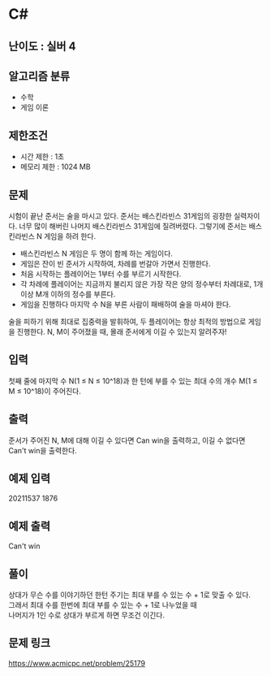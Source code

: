 # C#

## 난이도 : 실버 4

## 알고리즘 분류
  - 수학
  - 게임 이론

## 제한조건
  - 시간 제한 : 1초
  - 메모리 제한 : 1024 MB

## 문제
시험이 끝난 준서는 술을 마시고 있다. 준서는 배스킨라빈스 31게임의 굉장한 실력자이다. 너무 많이 해버린 나머지 배스킨라빈스 31게임에 질려버렸다. 그렇기에 준서는 배스킨라빈스 N 게임을 하려 한다.<br/>

  - 배스킨라빈스 N 게임은 두 명이 함께 하는 게임이다.
  - 게임은 잔이 빈 준서가 시작하여, 차례를 번갈아 가면서 진행한다.
  - 처음 시작하는 플레이어는 1부터 수를 부르기 시작한다.
  - 각 차례에 플레이어는 지금까지 불리지 않은 가장 작은 양의 정수부터 차례대로, 1개 이상 M개 이하의 정수를 부른다.
  - 게임을 진행하다 마지막 수 N을 부른 사람이 패배하여 술을 마셔야 한다.

술을 피하기 위해 최대로 집중력을 발휘하여, 두 플레이어는 항상 최적의 방법으로 게임을 진행한다. N, M이 주어졌을 때, 몰래 준서에게 이길 수 있는지 알려주자!<br/>

## 입력
첫째 줄에 마지막 수 N(1 ≤ N ≤ 10^18)과 한 턴에 부를 수 있는 최대 수의 개수 M(1 ≤ M ≤ 10^18)이 주어진다.<br/>

## 출력
준서가 주어진 N, M에 대해 이길 수 있다면 Can win을 출력하고, 이길 수 없다면 Can't win을 출력한다.<br/>

## 예제 입력
20211537 1876<br/>

## 예제 출력
Can't win<br/>

## 풀이
상대가 무슨 수를 이야기하던 한턴 주기는 최대 부를 수 있는 수 + 1로 맞출 수 있다.<br/>
그래서 최대 수를 한번에 최대 부를 수 있는 수 + 1로 나누었을 때<br/>
나머지가 1인 수로 상대가 부르게 하면 무조건 이긴다.<br/>

## 문제 링크
https://www.acmicpc.net/problem/25179